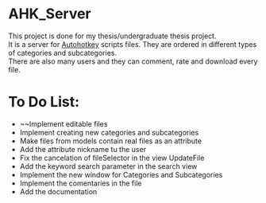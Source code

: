 # AHK_Server<br>
This project is done for my thesis/undergraduate thesis project.<br>
It is a server for [Autohotkey](https://www.autohotkey.com/) scripts files. They are ordered in different types of categories and subcategories.<br>
There are also many users and they can comment, rate and download every file. <br>
# To Do List:<br>
* ~~Implement editable files <br>
* Implement creating new categories and subcategories <br>
* Make files from models contain real files as an attribute <br>
* Add the attribute nickname tu the user <br>
* Fix the cancelation of fileSelector in the view UpdateFile <br>
* Add the keyword search parameter in the search view <br>
* Implement the new window for Categories and Subcategories <br>
* Implement the comentaries in the file <br>
* Add the documentation
